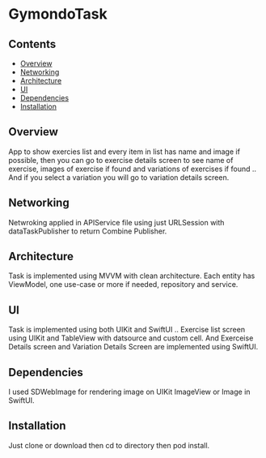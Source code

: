 # GymondoTask

## Contents

* [Overview]
* [Networking]
* [Architecture]
* [UI]
* [Dependencies]
* [Installation]


## Overview

App to show exercies list and every item in list has name and image if possible, then you can go to exercise details screen to see name of exercise, images of exercise if found and variations of exercises if found .. And if you select a variation you will go to variation details screen.

## Networking

Netwroking applied in APIService file using just URLSession with dataTaskPublisher to return Combine Publisher.


## Architecture

Task is implemented using MVVM with clean architecture.
Each entity has ViewModel, one use-case or more if needed, repository and service.

## UI

Task is implemented using both UIKit and SwiftUI .. Exercise list screen using UIKit and TableView with datsource and custom cell.
And Exerceise Details screen and Variation Details Screen are implemented using SwiftUI.

## Dependencies 

I used SDWebImage for rendering image on UIKit ImageView or Image in SwiftUI.

## Installation 

Just clone or download then cd to directory then pod install.


<!--- In file -->
[Overview]: #overview
[Networking]: #networking
[Architecture]: #architecture
[UI]: #additional
[Dependencies]: #dependencies
[Installation]: #installation
